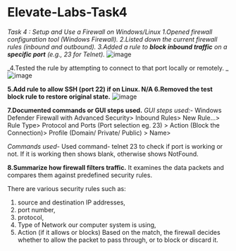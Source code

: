 # Elevate-Labs-Task4

_Task 4 : Setup and Use a Firewall on Windows/Linux
1.Opened firewall configuration tool (Windows Firewall).
2.Listed down the current firewall rules (inbound and outbound).
3.Added a rule to **block inbound traffic** on a **specific port** (e.g., 23 for Telnet)._
![image](https://github.com/user-attachments/assets/4942caa3-4770-459d-a34d-c0b85fcbb7f3)

_4.Tested the rule by attempting to connect to that port locally or remotely.
_ ![image](https://github.com/user-attachments/assets/2913758c-b31b-40d3-b0fd-4c9735378fe8)

**5.Add rule to allow SSH (port 22) if on Linux. N/A
6.Removed the test block rule to restore original state.**
![image](https://github.com/user-attachments/assets/f45da8a7-238a-49d0-aca8-4966b1301dfc)

**7.Documented commands or GUI steps used.**
_GUI steps used:-_
Windows Defender Firewall with Advanced Security> Inbound Rules> New Rule…> Rule Type> Protocol and Ports (Port selection eg. 23) > Action (Block the Connection)> Profile (Domain/ Private/ Public) > Name> 

_Commands used-_
 Used command- telnet <ip address> 23 to check if port is working or not.
If it is working then shows blank, otherwise shows NotFound.

**8.Summarize how firewall filters traffic.**
It examines the data packets and compares them against predefined security rules.

There are various security rules such as:
1. source and destination IP addresses,
2. port number,
3. protocol,
4. Type of Network our computer system is using,
5. Action (if it allows or blocks)
Based on the match, the firewall decides whether to allow the packet to pass through, or to block or discard it. 

